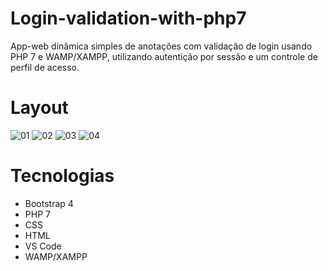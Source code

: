 # Login-validation-with-php7
App-web dinâmica simples de anotações com validação de login usando PHP 7 e WAMP/XAMPP, utilizando autentição por sessão e um controle de perfil de acesso.

# Layout

![01](https://user-images.githubusercontent.com/39563063/85231779-62c70100-b3d0-11ea-9cf2-330f42ea7662.png)
![02](https://user-images.githubusercontent.com/39563063/85231785-6eb2c300-b3d0-11ea-871e-7fc8db05e94d.png)
![03](https://user-images.githubusercontent.com/39563063/85231788-77a39480-b3d0-11ea-8236-2c50c63c8e4c.png)
![04](https://user-images.githubusercontent.com/39563063/85231792-812cfc80-b3d0-11ea-8ae9-4035804a6f44.png)

# Tecnologias
 - Bootstrap 4
 - PHP 7
 - CSS
 - HTML
 - VS Code
 - WAMP/XAMPP

